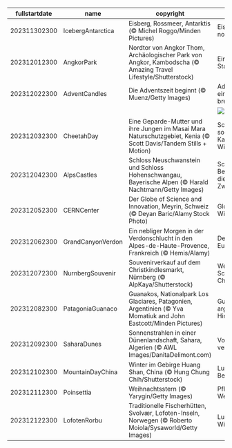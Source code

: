 |fullstartdate|name|copyright|title|image|
|--|--|--|--|--|
202311302300|IcebergAntarctica|Eisberg, Rossmeer, Antarktis (© Michel Roggo/Minden Pictures)|Eis, Eis und nochmals Eis|![](/de-DE/2023/12/202311302300IcebergAntarctica.jpg)|
202312012300|AngkorPark|Nordtor von Angkor Thom, Archäologischer Park von Angkor, Kambodscha (© Amazing Travel Lifestyle/Shutterstock)|Eine Stadt in der Stadt|![](/de-DE/2023/12/202312012300AngkorPark.jpg)|
202312022300|AdventCandles|Die Adventszeit beginnt (© Muenz/Getty Images)|Advent, Advent, ein Lichtlein brennt...|![](/de-DE/2023/12/202312022300AdventCandles.jpg)|
||||![](/de-DE/2023/12/.jpg)|
202312032300|CheetahDay|Eine Geparde-Mutter und ihre Jungen im Masai Mara Naturschutzgebiet, Kenia (© Scott Davis/Tandem Stills + Motion)|Schnelle, souveräne, süße Katzen der Wildnis|![](/de-DE/2023/12/202312032300CheetahDay.jpg)|
202312042300|AlpsCastles|Schloss Neuschwanstein und Schloss Hohenschwangau, Bayerische Alpen (© Harald Nachtmann/Getty Images)|Schlösser und Berge, sehen Sie die sieben Zwerge?|![](/de-DE/2023/12/202312042300AlpsCastles.jpg)|
202312052300|CERNCenter|Der Globe of Science and Innovation, Meyrin, Schweiz (© Deyan Baric/Alamy Stock Photo)|Globus der Wissenschaft|![](/de-DE/2023/12/202312052300CERNCenter.jpg)|
202312062300|GrandCanyonVerdon|Ein nebliger Morgen in der Verdonschlucht in den Alpes-de-Haute-Provence, Frankreich (© Hemis/Alamy)|Der Grand Canyon Europas|![](/de-DE/2023/12/202312062300GrandCanyonVerdon.jpg)|
202312072300|NurnbergSouvenir|Souvenirverkauf auf dem Christkindlesmarkt, Nürnberg (© AlpKaya/Shutterstock)|Weihnachtszeit, Schnee und Christkindlmärkte|![](/de-DE/2023/12/202312072300NurnbergSouvenir.jpg)|
202312082300|PatagoniaGuanaco|Guanakos, Nationalpark Los Glaciares, Patagonien, Argentinien (© Yva Momatiuk and John Eastcott/Minden Pictures)|Guanakos auf argentinischem Hintergrund|![](/de-DE/2023/12/202312082300PatagoniaGuanaco.jpg)|
202312092300|SaharaDunes|Sonnenstrahlen in einer Dünenlandschaft, Sahara, Algerien (© AWL Images/DanitaDelimont.com)|Vom Winde verweht...|![](/de-DE/2023/12/202312092300SaharaDunes.jpg)|
202312102300|MountainDayChina|Winter im Gebirge Huang Shan, China (© Hung Chung Chih/Shutterstock)|Lust auf Bergsteigen?|![](/de-DE/2023/12/202312102300MountainDayChina.jpg)|
202312112300|Poinsettia|Weihnachtsstern (© Yarygin/Getty Images)|Pflanzen wir Weihnachtssterne!|![](/de-DE/2023/12/202312112300Poinsettia.jpg)|
202312122300|LofotenRorbu|Traditionelle Fischerhütten, Svolvær, Lofoten-Inseln, Norwegen (© Roberto Moiola/Sysaworld/Getty Images)|Lust auf einen Winterurlaub?|![](/de-DE/2023/12/202312122300LofotenRorbu.jpg)|
